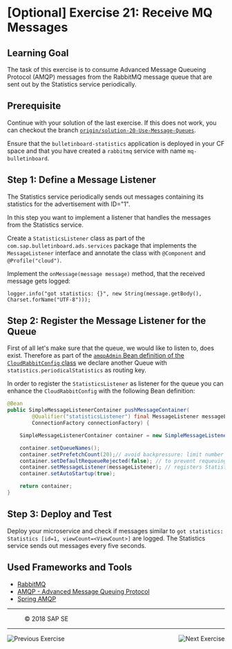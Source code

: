 [Optional] Exercise 21: Receive MQ Messages
===============================

## Learning Goal

The task of this exercise is to consume Advanced Message Queueing Protocol (AMQP) messages from the RabbitMQ message queue that are sent out by the Statistics service periodically.

## Prerequisite
Continue with your solution of the last exercise. If this does not work, you can checkout the branch [`origin/solution-20-Use-Message-Queues`](https://github.com/SAP/cloud-bulletinboard-ads/tree/solution-20-Use-Message-Queues).

Ensure that the `bulletinboard-statistics` application is deployed in your CF space and that you have created a `rabbitmq` service with name `mq-bulletinboard`.

## Step 1: Define a Message Listener

The Statistics service periodically sends out messages containing its statistics for the advertisement with ID="1".

In this step you want to implement a listener that handles the messages from the Statistics service.

Create a `StatisticsListener` class as part of the `com.sap.bulletinboard.ads.services` package that implements the `MessageListener` interface and annotate the class with `@Component` and `@Profile("cloud")`.

Implement the `onMessage(message message)` method, that the received message gets logged:
```
logger.info("got statistics: {}", new String(message.getBody(), Charset.forName("UTF-8")));
```

## Step 2: Register the Message Listener for the Queue

First of all let's make sure that the queue, we would like to listen to, does exist. Therefore as part of the [`amqpAdmin` Bean definition of the `CloudRabbitConfig` class](https://github.com/SAP/cloud-bulletinboard-ads/blob/solution-20-Use-Message-Queues/src/main/java/com/sap/bulletinboard/ads/config/CloudRabbitConfig.java) we declare another Queue with  `statistics.periodicalStatistics` as routing key.

In order to register the `StatisticsListener` as listener for the queue you can enhance the `CloudRabbitConfig` with the following Bean definition:

```java
@Bean
public SimpleMessageListenerContainer pushMessageContainer(
        @Qualifier("statisticsListener") final MessageListener messageListener,
        ConnectionFactory connectionFactory) {

    SimpleMessageListenerContainer container = new SimpleMessageListenerContainer(connectionFactory);

    container.setQueueNames();
    container.setPrefetchCount(20);// avoid backpressure: limit number of unacknowledged messages for a particular channel
    container.setDefaultRequeueRejected(false); // to prevent requeuing in case of exception
    container.setMessageListener(messageListener); // registers StatisticsListener
    container.setAutoStartup(true);

    return container;
}
```

## Step 3: Deploy and Test
Deploy your microservice and check if messages similar to `got statistics: Statistics [id=1, viewCount=<ViewCount>]` are logged. The Statistics service sends out messages every five seconds.

## Used Frameworks and Tools
- [RabbitMQ](https://www.rabbitmq.com/)
- [AMQP - Advanced Message Queuing Protocol](https://www.amqp.org/)
- [Spring AMQP](http://projects.spring.io/spring-amqp/)

***
<dl>
  <dd>
  <div class="footer">&copy; 2018 SAP SE</div>
  </dd>
</dl>
<hr>
<a href="Exercise_20_Use_Message_Queues.md">
  <img align="left" alt="Previous Exercise">
</a>
<a href="/Security/Exercise_22_DeployApplicationRouter.md">
  <img align="right" alt="Next Exercise">
</a>
